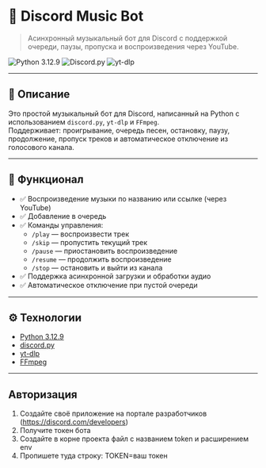 # 🎵 Discord Music Bot

> Асинхронный музыкальный бот для Discord с поддержкой очереди, паузы, пропуска и воспроизведения через YouTube.

![Python 3.12.9](https://img.shields.io/badge/python-%233670A0?logo=python&logoColor=white )
![Discord.py](https://img.shields.io/badge/discord.py-%235865F2?logo=discord&logoColor=white )
![yt-dlp](https://img.shields.io/badge/yt--dlp-green )

---

## 📌 Описание

Это простой музыкальный бот для Discord, написанный на Python с использованием `discord.py`, `yt-dlp` и `FFmpeg`.  
Поддерживает: проигрывание, очередь песен, остановку, паузу, продолжение, пропуск треков и автоматическое отключение из голосового канала.

---

## 🔧 Функционал

- ✅ Воспроизведение музыки по названию или ссылке (через YouTube)
- ✅ Добавление в очередь
- ✅ Команды управления:
  - `/play` — воспроизвести трек
  - `/skip` — пропустить текущий трек
  - `/pause` — приостановить воспроизведение
  - `/resume` — продолжить воспроизведение
  - `/stop` — остановить и выйти из канала
- ✅ Поддержка асинхронной загрузки и обработки аудио
- ✅ Автоматическое отключение при пустой очереди

---

## ⚙️ Технологии

- [Python 3.12.9](https://www.python.org/ )
- [discord.py](https://discordpy.readthedocs.io/en/latest/ )
- [yt-dlp](https://github.com/yt-dlp/yt-dlp )
- [FFmpeg](https://ffmpeg.org/ )

---

## Авторизация

1.  Создайте своё приложение на портале разработчиков (https://discord.com/developers)
2.  Получите токен бота
3. Создайте в корне проекта файл с названием token и расширением env
4. Пропишете туда строку:
  TOKEN=ваш токен
